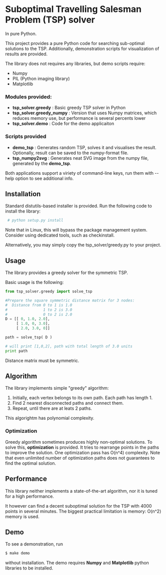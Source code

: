 Suboptimal Travelling Salesman Problem (TSP) solver
===================================================
In pure Python.

This project provides a pure Python code for searching sub-optimal solutions to the TSP.
Additionally, demonstration scripts for visualization of results are provided.


The library does not requires any libraries, but demo scripts require:
- Numpy
- PIL (Python imaging library)
- Matplotlib

### Modules provided:
- **tsp_solver.greedy** : Basic greedy TSP solver in Python
- **tsp_solver.greedy_numpy** : Version that uses Numpy matrices, which reduces memory use, but performance is several percents lower
- **tsp_solver.demo** : Code for the demo applicaiton

### Scripts provided

- **demo_tsp** : Generates random TSP, solves it and visualises the result. Optionally, result can be saved to the numpy-format file.
- **tsp_numpy2svg** : Generates neat SVG image from the numpy file, generated by the **demo_tsp**.

Both applications support a viriety of command-line keys, run them with --help option to see additional info.

 
Installation
------------
Standard distutils-based installer is provided. Run the following code to install the library:

```sh
 # python setup.py install
```

Note that in Linux, this will bypass the package management system. Consider using dedicated tools, such as checkinstall.

Alternatively, you may simply copy the tsp_solver/greedy.py to your project.

Usage
-----
The library provides a greedy solver for the symmetric TSP.

Basic usage is the following:

```python
from tsp_solver.greedy import solve_tsp

#Prepare the square symmetric distance matrix for 3 nodes:
#  Distance from 0 to 1 is 1.0
#                1 to 2 is 3.0
#                0 to 2 is 2.0
D = [[ 0, 1.0, 2.0],
     [ 1.0, 0, 3.0],
     [ 2.0, 3.0, 0]]

path = solve_tsp( D )

# will print [1,0,2], path with total length of 3.0 units
print path
```

Distance matrix must be symmetric.

Algorithm
---------

The library implements simple "greedy" algorithm: 
1. Initially, each vertex belongs to its own path. Each path has length 1.
2. Find 2 nearest disconnected paths and connect them.
3. Repeat, until there are at leats 2 paths.

This algorightm has polynomial complexity.

### Optimization
Greedy algorithm sometimes produces highly non-optimal solutions. To solve this, **optimization** is provided. It tries to rearrange points in the paths to improve the solution. One optimization pass has O(n^4) complexity. Note that even unlimited number of optimization paths does not guarantees to find the optimal solution.


Performance
-----------

This library neither implements a state-of-the-art algorithm, nor it is tuned for a high performance. 

It however can find a decent suboptimal solution for the TSP with 4000 points in several minutes. The biggest practical limitation is memory: O(n^2) memory is used.

Demo
----

To see a demonstration, run 
```sh
$ make demo
```
without installation. The demo requires **Numpy** and **Matplotlib** python libraries to be installed.